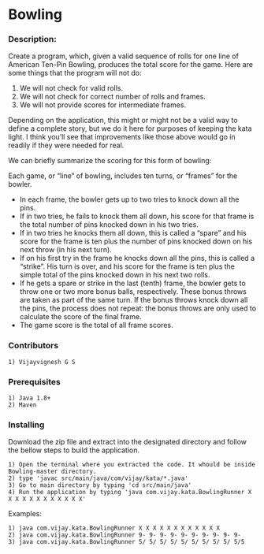 # Bowling

### Description:
Create a program, which, given a valid sequence of rolls for one line of American Ten-Pin Bowling, produces the total score for the game. Here are some things that the program will not do:

1) We will not check for valid rolls.
2) We will not check for correct number of rolls and frames.
3) We will not provide scores for intermediate frames.

Depending on the application, this might or might not be a valid way to define a complete story, but we do it here for purposes of keeping the kata light. I think you’ll see that improvements like those above would go in readily if they were needed for real.

We can briefly summarize the scoring for this form of bowling:

Each game, or “line” of bowling, includes ten turns, or “frames” for the bowler.
* In each frame, the bowler gets up to two tries to knock down all the pins.
* If in two tries, he fails to knock them all down, his score for that frame is the total number of pins knocked down in his two tries.
* If in two tries he knocks them all down, this is called a “spare” and his score for the frame is ten plus the number of pins knocked down on his next throw (in his next turn).
* If on his first try in the frame he knocks down all the pins, this is called a “strike”. His turn is over, and his score for the frame is ten plus the simple total of the pins knocked down in his next two rolls.
* If he gets a spare or strike in the last (tenth) frame, the bowler gets to throw one or two more bonus balls, respectively. These bonus throws are taken as part of the same turn. If the bonus throws knock down all the pins, the process does not repeat: the bonus throws are only used to calculate the score of the final frame.
* The game score is the total of all frame scores.

### Contributors
```
1) Vijayvignesh G S
```

### Prerequisites
```
1) Java 1.8+
2) Maven
```

### Installing

Download the zip file and extract into the designated directory and follow the bellow steps to build the application.


```
1) Open the terminal where you extracted the code. It whould be inside Bowling-master directory.
2) type 'javac src/main/java/com/vijay/kata/*.java'
3) Go to main directory by typing 'cd src/main/java'
4) Run the application by typing 'java com.vijay.kata.BowlingRunner X X X X X X X X X X X X' 
```

Examples:

```
1) java com.vijay.kata.BowlingRunner X X X X X X X X X X X X
2) java com.vijay.kata.BowlingRunner 9- 9- 9- 9- 9- 9- 9- 9- 9- 9-
3) java com.vijay.kata.BowlingRunner 5/ 5/ 5/ 5/ 5/ 5/ 5/ 5/ 5/ 5/5

```
